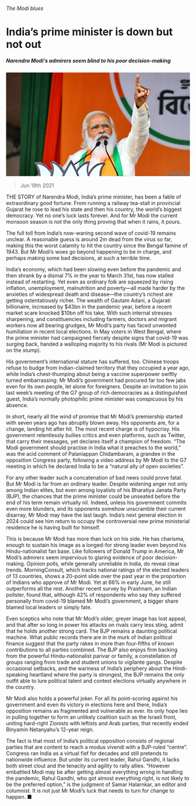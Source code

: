 ###### The Modi blues

# India’s prime minister is down but not out 

##### Narendra Modi’s admirers seem blind to his poor decision-making 

![image](images/20210619_ASP006_0.jpg) 

> Jun 19th 2021 

THE STORY of Narendra Modi, India’s prime minister, has been a fable of extraordinary good fortune. From running a railway tea-stall in provincial Gujarat he rose to lead his state and then his country, the world’s biggest democracy. Yet no one’s luck lasts forever. And for Mr Modi the current monsoon season is not the only thing proving that when it rains, it pours.

The full toll from India’s now-waning second wave of covid-19 remains unclear. A reasonable guess is around 2m dead from the virus so far, making this the worst calamity to hit the country since the Bengal famine of 1943. But Mr Modi’s woes go beyond happening to be in charge, and perhaps making some bad decisions, at such a terrible time.


India’s economy, which had been slowing even before the pandemic and then shrank by a dismal 7% in the year to March 31st, has now stalled instead of restarting. Yet even as ordinary folk are squeezed by rising inflation, unemployment, malnutrition and poverty—all made harder by the anxieties of widespread death and disease—the country’s richest are getting ostentatiously richer. The wealth of Gautam Adani, a Gujarati billionaire, increased by $43bn in the pandemic year, before a recent market scare knocked $10bn off his take. With such internal stresses sharpening, and constituencies including farmers, doctors and migrant workers now all bearing grudges, Mr Modi’s party has faced unwonted humiliation in recent local elections. In May voters in West Bengal, where the prime minister had campaigned fiercely despite signs that covid-19 was surging back, handed a walloping majority to his rivals (Mr Modi is pictured on the stump).

His government’s international stature has suffered, too. Chinese troops refuse to budge from Indian-claimed territory that they occupied a year ago, while India’s chest-thumping about being a vaccine superpower swiftly turned embarrassing: Mr Modi’s government had procured far too few jabs even for its own people, let alone for foreigners. Despite an invitation to join last week’s meeting of the G7 group of rich democracies as a distinguished guest, India’s normally photophilic prime minister was conspicuous by his absence.

In short, nearly all the wind of promise that Mr Modi’s premiership started with seven years ago has abruptly blown away. His opponents are, for a change, landing hit after hit. The most recent charge is of hypocrisy. His government relentlessly bullies critics and even platforms, such as Twitter, that carry their messages, yet declares itself a champion of freedom. “The Modi government should practise in India what it preaches to the world,” was the acid comment of Palaniappan Chidambaram, a grandee in the opposition Congress party, following a video address by Mr Modi to the G7 meeting in which he declared India to be a “natural ally of open societies”.

For any other leader such a concatenation of bad news could prove fatal. But Mr Modi is far from an ordinary leader. Despite widening anger not only among Indian elites, but even among loyalists of his Bharatiya Janata Party (BJP), the chances that the prime minister could be unseated before the end of his term remain virtually nil. Indeed, unless his government commits even more blunders, and its opponents somehow unscramble their current disarray, Mr Modi may have the last laugh. India’s next general election in 2024 could see him return to occupy the controversial new prime ministerial residence he is having built for himself.

This is because Mr Modi has more than luck on his side. He has charisma, enough to sustain his image as a longed-for strong leader even beyond his Hindu-nationalist fan base. Like followers of Donald Trump in America, Mr Modi’s admirers seem impervious to glaring evidence of poor decision-making. Opinion polls, while generally unreliable in India, do reveal clear trends. MorningConsult, which tracks national ratings of the elected leaders of 13 countries, shows a 20-point slide over the past year in the proportion of Indians who approve of Mr Modi. Yet at 66% in early June, he still outperforms all the rest. Another recent survey by Prashnam, an Indian pollster, found that, although 42% of respondents who say they suffered personally from covid-19 blamed Mr Modi’s government, a bigger share blamed local leaders or simply fate.

Even sceptics who note that Mr Modi’s older, greyer image has lost appeal, and that after so long in power his attacks on rivals carry less sting, admit that he holds another strong card. The BJP remains a daunting political machine. What public records there are in the murk of Indian political finance suggest that the party rakes in more than four-fifths of known contributions to all parties combined. The BJP also enjoys firm backing from the powerful Hindu-nationalist parivar or family, a constellation of groups ranging from trade and student unions to vigilante gangs. Despite occasional setbacks, and the wariness of India’s periphery about the Hindi-speaking heartland where the party is strongest, the BJP remains the only outfit able to lure political talent and contest elections virtually anywhere in the country.

Mr Modi also holds a powerful joker. For all its point-scoring against his government and even its victory in elections here and there, India’s opposition remains as fragmented and vulnerable as ever. Its only hope lies in pulling together to form an unlikely coalition such as the Israeli front, uniting hard-right Zionists with leftists and Arab parties, that recently ended Binyamin Netanyahu’s 12-year reign.

The fact is that most of India’s political opposition consists of regional parties that are content to reach a modus vivendi with a BJP-ruled “centre”. Congress ran India as a virtual fief for decades and still pretends to nationwide influence. But under its current leader, Rahul Gandhi, it lacks both street clout and the tenacity and agility to rally allies. “However embattled Modi may be after getting almost everything wrong in handling the pandemic, Rahul Gandhi, who got almost everything right, is not likely to be the preferred option,” is the judgment of Samar Halarnkar, an editor and columnist. It is not just Mr Modi’s luck that needs to turn for change to happen. ■

